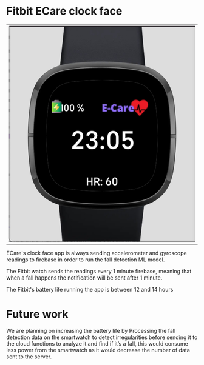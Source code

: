 # Fitbit ECare clock face

<table>
  <tr>
    <td  align="center"><img src="https://github.com/Elderly-Care/Ecare/blob/main/media/clock_face.jpeg" ></td>
  </tr>

</table>

ECare's clock face app is always sending accelerometer and gyroscope readings to firebase in order to run the fall detection ML model.

The Fitbit watch sends the readings every 1 minute firebase, meaning that when a fall happens the notification will be sent after 1 minute.

The Fitbit's battery life running the app is between 12 and 14 hours

# Future work

We are planning on increasing the battery life by Processing the fall detection data on the smartwatch to detect irregularities before sending
it to the cloud functions to analyze it and find if it’s a fall, this would consume less power from the smartwatch as it would decrease the number 
of data sent to the server.

